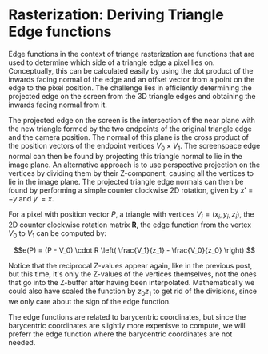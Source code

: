 # Rasterization: Deriving Triangle Edge functions

Edge functions in the context of triange rasterization are functions that are used to determine which side of a triangle edge a pixel lies on.
Conceptually, this can be calculated easily by using the dot product of the inwards facing normal of the edge and an offset vector from a point on the edge to the pixel position.
The challenge lies in efficiently determining the projected edge on the screen from the 3D triangle edges and obtaining the inwards facing normal from it.

The projected edge on the screen is the intersection of the near plane with the new triangle formed by the two endpoints of the original triangle edge and the camera position.
The normal of this plane is the cross product of the position vectors of the endpoint vertices $V_0 \times V_1$.
The screenspace edge normal can then be found by projecting this triangle normal to lie in the image plane.
An alternative approach is to use perspective projection on the vertices by dividing them by their Z-component, causing all the vertices to lie in the image plane.
The projected triangle edge normals can then be found by performing a simple counter clockwise 2D rotation, given by $x' = -y$ and $y' = x$.

For a pixel with position vector $P$, a triangle with vertices $V_i = (x_i, y_i, z_i)$, 
the 2D counter clockwise rotation matrix $\textbf{R}$, the edge function from the vertex $V_0$ to $V_1$ can be computed by:

$$e(P) = (P - V_0) \cdot R \left( \frac{V_1}{z_1} - \frac{V_0}{z_0} \right) $$

Notice that the reciprocal Z-values appear again, like in the previous post, but this time, it's only the Z-values of the vertices themselves, not the ones that go into the Z-buffer after having been interpolated. Mathematically  we could also have scaled the function by $z_0 z_1$ to get rid of the divisions, since we only care about the sign of the edge function.

The edge functions are related to barycentric coordinates, but since the barycentric coordinates are slightly more expenisve to compute, we will preferr the edge function where the barycentric coordinates are not needed.
